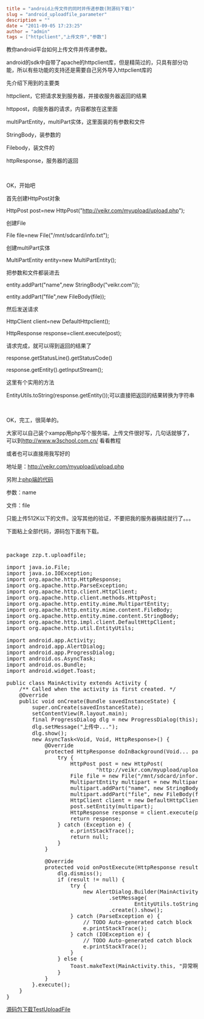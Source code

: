 ```toml
title = "android上传文件的同时并传递参数(附源码下载)"
slug = "android_uploadfile_parameter"
description = ""
date = "2011-09-05 17:23:25"
author = "admin"
tags = ["httpclient","上传文件","参数"]
```

教你android平台如何上传文件并传递参数。

android的sdk中自带了apache的httpclient库，但是精简过的，只具有部分功能，所以有些功能的支持还是需要自己另外导入httpclient库的

先介绍下用到的主要类

httpclient，它把请求发到服务器，并接收服务器返回的结果

httppost，向服务器的请求，内容都放在这里面

multiPartEntity，multiPart实体，这里面装的有参数和文件

StringBody，装参数的

Filebody，装文件的

httpResponse，服务器的返回

&nbsp;

OK，开始吧

<!--more-->

首先创建HttpPost对象

HttpPost post=new HttpPost("http://veikr.com/myupload/upload.php");

创建File

File file=new File("/mnt/sdcard/info.txt");

创建multiPart实体

MultiPartEntity entity=new MultiPartEntity();

把参数和文件都装进去

entity.addPart("name",new StringBody("veikr.com"));

entity.addPart("file",new FileBody(file));

然后发送请求

HttpClient client=new DefaultHttpclient();

HttpResponse response=client.execute(post);

请求完成，就可以得到返回的结果了

response.getStatusLine().getStatusCode()

response.getEntity().getInputStream();

这里有个实用的方法

EntityUtils.toString(response.getEntity());可以直接把返回的结果转换为字符串

&nbsp;

OK，完工，很简单的。

大家可以自己装个xampp用php写个服务端，上传文件很好写，几句话就够了，可以到<a href="http://www.w3school.com.cn/php/index.asp" target="_blank">http://www.w3school.com.cn/</a> 看看教程

或者也可以直接用我写好的

地址是：http://veikr.com/myupload/upload.php

另附上<a title="android上传文件的同时并传递参数(php服务端源码)" href="http://veikr.com/201110/android_uploadfile_parameter_php.html" target="_blank">php端的代码</a>

参数：name

文件：file

只能上传512K以下的文件。没写其他的验证，不要把我的服务器搞挂就行了。。。

下面粘上全部代码，源码包下面有下载。

&nbsp;
<pre class="brush:java">package zzp.t.uploadfile;

import java.io.File;
import java.io.IOException;
import org.apache.http.HttpResponse;
import org.apache.http.ParseException;
import org.apache.http.client.HttpClient;
import org.apache.http.client.methods.HttpPost;
import org.apache.http.entity.mime.MultipartEntity;
import org.apache.http.entity.mime.content.FileBody;
import org.apache.http.entity.mime.content.StringBody;
import org.apache.http.impl.client.DefaultHttpClient;
import org.apache.http.util.EntityUtils;

import android.app.Activity;
import android.app.AlertDialog;
import android.app.ProgressDialog;
import android.os.AsyncTask;
import android.os.Bundle;
import android.widget.Toast;

public class MainActivity extends Activity {
	/** Called when the activity is first created. */
	@Override
	public void onCreate(Bundle savedInstanceState) {
		super.onCreate(savedInstanceState);
		setContentView(R.layout.main);
		final ProgressDialog dlg = new ProgressDialog(this);
		dlg.setMessage("上传中...");
		dlg.show();
		new AsyncTask&lt;Void, Void, HttpResponse&gt;() {
			@Override
			protected HttpResponse doInBackground(Void... params) {
				try {
					HttpPost post = new HttpPost(
							"http://veikr.com/myupload/upload.php");
					File file = new File("/mnt/sdcard/infor.txt");
					MultipartEntity multipart = new MultipartEntity();
					multipart.addPart("name", new StringBody("veikr.com"));
					multipart.addPart("file", new FileBody(file));
					HttpClient client = new DefaultHttpClient();
					post.setEntity(multipart);
					HttpResponse response = client.execute(post);
					return response;
				} catch (Exception e) {
					e.printStackTrace();
					return null;
				}
			}

			@Override
			protected void onPostExecute(HttpResponse result) {
				dlg.dismiss();
				if (result != null) {
					try {
						new AlertDialog.Builder(MainActivity.this)
								.setMessage(
										EntityUtils.toString(result.getEntity()))
								.create().show();
					} catch (ParseException e) {
						// TODO Auto-generated catch block
						e.printStackTrace();
					} catch (IOException e) {
						// TODO Auto-generated catch block
						e.printStackTrace();
					}
				} else {
					Toast.makeText(MainActivity.this, "异常啊异常。。。", 0).show();
				}
			}
		}.execute();
	}
}</pre>
<a href="http://veikr.com/wp-content/uploads/2011/09/TestUploadFile.zip">源码包下载TestUploadFile</a>